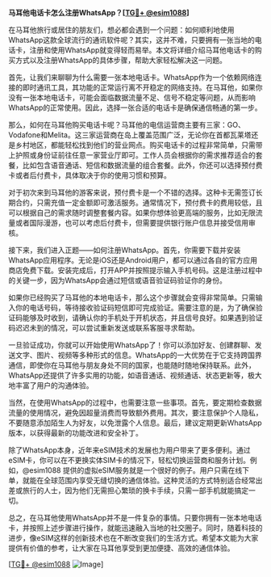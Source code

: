 **马耳他电话卡怎么注册WhatsApp？[[TG💪+ @esim1088](https://t.me/s/esim1088)]**

在马耳他旅行或居住的朋友们，想必都会遇到一个问题：如何顺利地使用WhatsApp这款全球流行的通讯软件呢？其实，这并不难，只要拥有一张当地的电话卡，注册和使用WhatsApp就变得轻而易举。本文将详细介绍马耳他电话卡的购买方式以及注册WhatsApp的具体步骤，帮助大家轻松解决这一问题。

首先，让我们来聊聊为什么需要一张本地电话卡。WhatsApp作为一个依赖网络连接的即时通讯工具，其功能的正常运行离不开稳定的网络支持。在马耳他，如果你没有一张本地电话卡，可能会面临数据流量不足、信号不稳定等问题，从而影响WhatsApp的正常使用。因此，选择一张合适的电话卡是确保通信畅通的第一步。

那么，如何在马耳他购买电话卡呢？马耳他的电信运营商主要有三家：GO、Vodafone和Melita。这三家运营商在岛上覆盖范围广泛，无论你在首都瓦莱塔还是乡村地区，都能轻松找到他们的营业网点。购买电话卡的过程非常简单，只需带上护照或身份证前往任意一家营业厅即可。工作人员会根据你的需求推荐适合的套餐，比如包含语音通话、短信和数据流量的组合套餐。此外，你还可以选择预付费卡或者后付费卡，具体取决于你的使用习惯和预算。

对于初次来到马耳他的游客来说，预付费卡是一个不错的选择。这种卡无需签订长期合约，只需充值一定金额即可激活服务。通常情况下，预付费卡的费用较低，且可以根据自己的需求随时调整套餐内容。如果你想体验更高端的服务，比如无限流量或者国际漫游，也可以考虑后付费卡，但需要提供银行账户信息并接受信用审核。

接下来，我们进入正题——如何注册WhatsApp。首先，你需要下载并安装WhatsApp应用程序。无论是iOS还是Android用户，都可以通过各自的官方应用商店免费下载。安装完成后，打开APP并按照提示输入手机号码。这是注册过程中的关键一步，因为WhatsApp会通过短信或语音验证码验证你的身份。

如果你已经购买了马耳他的本地电话卡，那么这个步骤就会变得非常简单。只需输入你的电话号码，等待接收验证码短信即可完成验证。需要注意的是，为了确保验证码能够及时收到，请确认你的手机处于开机状态，并且信号良好。如果遇到验证码迟迟未到的情况，可以尝试重新发送或联系客服寻求帮助。

一旦验证成功，你就可以开始使用WhatsApp了！你可以添加好友、创建群聊、发送文字、图片、视频等多种形式的信息。WhatsApp的一大优势在于它支持跨国界通信，即使你在马耳他与朋友身处不同的国家，也能随时随地保持联系。此外，WhatsApp还提供了许多实用的功能，如语音通话、视频通话、状态更新等，极大地丰富了用户的沟通体验。

当然，在使用WhatsApp的过程中，也需要注意一些事项。首先，要定期检查数据流量的使用情况，避免因超量消费而导致额外费用。其次，要注意保护个人隐私，不要随意添加陌生人为好友，以免泄露个人信息。最后，建议定期更新WhatsApp版本，以获得最新的功能改进和安全补丁。

除了WhatsApp本身，近年来eSIM技术的发展也为用户带来了更多便利。通过eSIM卡，你可以在不更换实体SIM卡的情况下，轻松切换运营商和服务计划。例如，@esim1088 提供的虚拟eSIM服务就是一个很好的例子。用户只需在线下单，就能在全球范围内享受无缝切换的通信体验。这种灵活的方式特别适合经常出差或旅行的人士，因为他们无需担心繁琐的换卡手续，只需一部手机就能搞定一切。

总之，在马耳他使用WhatsApp并不是一件复杂的事情。只要你拥有一张本地电话卡，并按照上述步骤进行操作，就能迅速融入当地的社交圈子。同时，随着科技的进步，像eSIM这样的创新技术也在不断改变我们的生活方式。希望本文能为大家提供有价值的参考，让大家在马耳他享受到更加便捷、高效的通信体验。

[[TG💪+ @esim1088](https://t.me/s/esim1088) ![Image](https://i.postimg.cc/4NQfJmqS/Snipaste-2025-05-13-00-14-12.png)]